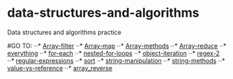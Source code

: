 # data-structures-and-algorithms
Data structures and algorithms practice

#GO TO:
⋅⋅* [Array-filter](./code-challenges/301/array-filter)
⋅⋅* [Array-map](./code-challenges/301/array-map)
⋅⋅* [Array-methods](./code-challenges/301/array-methods)
⋅⋅* [Array-reduce](./code-challenges/301/array-reduce)
⋅⋅* [everything](./code-challenges/301/everything)
⋅⋅* [for-each](./code-challenges/301/for-each)
⋅⋅* [nested-for-loops](./code-challenges/301/nested-for-loops)
⋅⋅* [object-iteration](./code-challenges/301/object-iteration)
⋅⋅* [regex-2](./code-challenges/301/regex-2)
⋅⋅* [regular-expressions](./code-challenges/301/regular-expressions)
⋅⋅* [sort](./code-challenges/301/sort)
⋅⋅* [string-manipulation](./code-challenges/301/string-manipulation)
⋅⋅* [string-methods](./code-challenges/301/string-methods)
⋅⋅* [value-vs-reference](./code-challenges/301/value-vs-reference)
⋅⋅* [array_reverse](./code-challenges/401/array_reverse)
